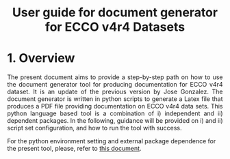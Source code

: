 <h1 align="center">
User guide for document generator for ECCO v4r4 Datasets
</h1>

<h1>1. Overview</h1>
<div align="justify">
The present document aims to provide a step-by-step path on how to use the document generator tool for producing documentation for ECCO v4r4 dataset. It is an update of the previous version by Jose Gonzalez. The document generator is written in python scripts to generate a Latex file that produces a PDF file providing documentation on ECCO v4r4 data sets. This python language based tool is a combination of i) independent and ii) dependent packages. In the following, guidance will be provided on i) and ii) script set configuration, and how to run the tool with success.
</div>

For the python environment setting and external package dependence for the present tool, please, refer to [this document](/document_generator/guid_doc_Jose_Gonzalez/instructions.md/).

